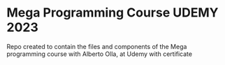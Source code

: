 # Mega Programming Course UDEMY 2023
Repo created to contain the files and components of the Mega programming course with Alberto Olla, at Udemy with certificate
